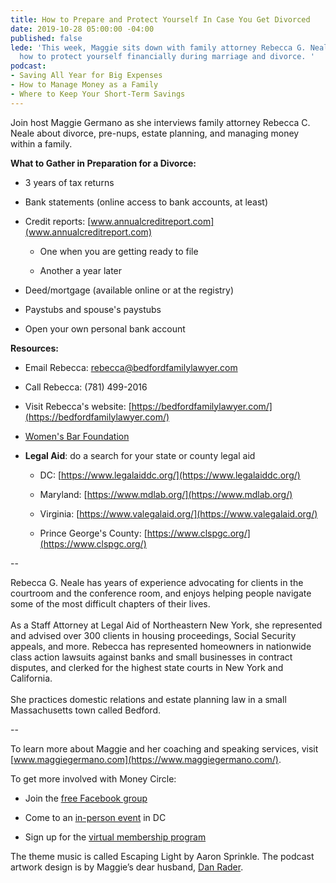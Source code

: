 ```yaml
---
title: How to Prepare and Protect Yourself In Case You Get Divorced
date: 2019-10-28 05:00:00 -04:00
published: false
lede: 'This week, Maggie sits down with family attorney Rebecca G. Neale to talk about
  how to protect yourself financially during marriage and divorce. '
podcast:
- Saving All Year for Big Expenses
- How to Manage Money as a Family
- Where to Keep Your Short-Term Savings
---
```


Join host Maggie Germano as she interviews family attorney Rebecca C. Neale about divorce, pre-nups, estate planning, and managing money within a family.

**What to Gather in Preparation for a Divorce:**

* 3 years of tax returns

* Bank statements (online access to bank accounts, at least)

* Credit reports: [www.annualcreditreport.com](www.annualcreditreport.com)

  * One when you are getting ready to file

  * Another a year later

* Deed/mortgage (available online or at the registry)

* Paystubs and spouse's paystubs

* Open your own personal bank account

**Resources:**

* Email Rebecca: rebecca@bedfordfamilylawyer.com

* Call Rebecca: (781) 499-2016

* Visit Rebecca's website: [https://bedfordfamilylawyer.com/](https://bedfordfamilylawyer.com/)

* [Women's Bar Foundation](https://wbawbf.org/)

* **Legal Aid**: do a search for your state or county legal aid

  * DC: [https://www.legalaiddc.org/](https://www.legalaiddc.org/)

  * Maryland: [https://www.mdlab.org/](https://www.mdlab.org/)

  * Virginia: [https://www.valegalaid.org/](https://www.valegalaid.org/)

  * Prince George's County: [https://www.clspgc.org/](https://www.clspgc.org/)

--

Rebecca G. Neale has years of experience advocating for clients in the courtroom and the conference room, and enjoys helping people navigate some of the most difficult chapters of their lives.\
\
As a Staff Attorney at Legal Aid of Northeastern New York, she represented and advised over 300 clients in housing proceedings, Social Security appeals, and more. Rebecca has represented homeowners in nationwide class action lawsuits against banks and small businesses in contract disputes, and clerked for the highest state courts in New York and California.\
\
She practices domestic relations and estate planning law in a small Massachusetts town called Bedford.

--

To learn more about Maggie and her coaching and speaking services, visit [www.maggiegermano.com](https://www.maggiegermano.com/).

To get more involved with Money Circle:

* Join the [free Facebook group](https://www.facebook.com/groups/MoneyCircleGroup)

* Come to an [in-person event](https://www.maggiegermano.com/moneycircle/) in DC

* Sign up for the [virtual membership program](https://maggiegermano.podia.com/inner-circle)

The theme music is called Escaping Light by Aaron Sprinkle. The podcast artwork design is by Maggie’s dear husband, [Dan Rader](https://danrdesign.com/).